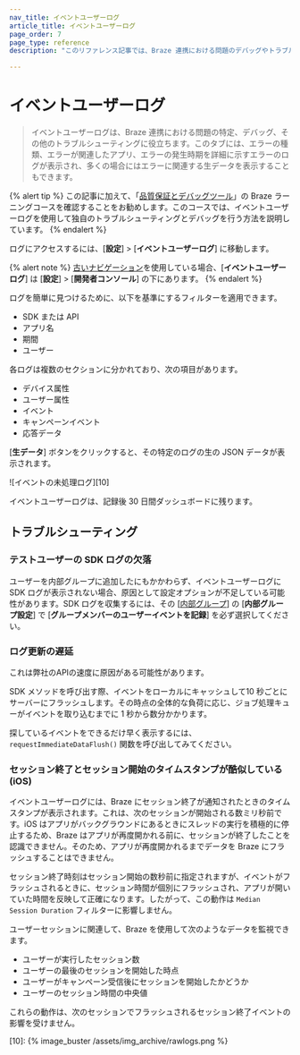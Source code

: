 ```yaml
---
nav_title: イベントユーザーログ
article_title: イベントユーザーログ
page_order: 7
page_type: reference
description: "このリファレンス記事では、Braze 連携における問題のデバッグやトラブルシューティングに役立つイベントユーザーログについて説明します。"

---
```


# イベントユーザーログ

> イベントユーザーログは、Braze 連携における問題の特定、デバッグ、その他のトラブルシューティングに役立ちます。このタブには、エラーの種類、エラーが関連したアプリ、エラーの発生時期を詳細に示すエラーのログが表示され、多くの場合にはエラーに関連する生データを表示することもできます。

{% alert tip %}
この記事に加えて、「[品質保証とデバッグツール](https://learning.braze.com/quality-assurance-and-debugging-tools-in-the-dashboard/)」の Braze ラーニングコースを確認することをお勧めします。このコースでは、イベントユーザーログを使用して独自のトラブルシューティングとデバッグを行う方法を説明しています。
{% endalert %}

ログにアクセスするには、[**設定**] > [**イベントユーザーログ**] に移動します。

{% alert note %}
[古いナビゲーション]({{site.baseurl}}/navigation)を使用している場合、[**イベントユーザーログ**] は [**設定**] > [**開発者コンソール**] の下にあります。
{% endalert %}

ログを簡単に見つけるために、以下を基準にするフィルターを適用できます。

* SDK または API
* アプリ名
* 期間
* ユーザー

各ログは複数のセクションに分かれており、次の項目があります。

* デバイス属性
* ユーザー属性
* イベント
* キャンペーンイベント
* 応答データ

[**生データ**] ボタンをクリックすると、その特定のログの生の JSON データが表示されます。

![イベントの未処理ログ][10]

イベントユーザーログは、記録後 30 日間ダッシュボードに残ります。

## トラブルシューティング

### テストユーザーの SDK ログの欠落

ユーザーを内部グループに追加したにもかかわらず、イベントユーザーログに SDK ログが表示されない場合、原因として設定オプションが不足している可能性があります。SDK ログを収集するには、その [[内部グループ]({{site.baseurl}}/user_guide/administrative/app_settings/internal_groups_tab/)] の [**内部グループ設定**] で [**グループメンバーのユーザーイベントを記録**] を必ず選択してください。

### ログ更新の遅延

これは弊社のAPIの速度に原因がある可能性があります。

SDK メソッドを呼び出す際、イベントをローカルにキャッシュして10 秒ごとにサーバーにフラッシュします。その時点の全体的な負荷に応じ、ジョブ処理キューがイベントを取り込むまでに 1 秒から数分かかります。  

探しているイベントをできるだけ早く表示するには、`requestImmediateDataFlush()` 関数を呼び出してみてください。

### セッション終了とセッション開始のタイムスタンプが酷似している (iOS)

イベントユーザーログには、Braze にセッション終了が通知されたときのタイムスタンプが表示されます。これは、次のセッションが開始される数ミリ秒前です。iOS はアプリがバックグラウンドにあるときにスレッドの実行を積極的に停止するため、Braze はアプリが再度開かれる前に、セッションが終了したことを認識できません。そのため、アプリが再度開かれるまでデータを Braze にフラッシュすることはできません。

セッション終了時刻はセッション開始の数秒前に指定されますが、イベントがフラッシュされるときに、セッション時間が個別にフラッシュされ、アプリが開いていた時間を反映して正確になります。したがって、この動作は `Median Session Duration` フィルターに影響しません。

ユーザーセッションに関連して、Braze を使用して次のようなデータを監視できます。

- ユーザーが実行したセッション数
- ユーザーの最後のセッションを開始した時点
- ユーザーがキャンペーン受信後にセッションを開始したかどうか
- ユーザーのセッション時間の中央値

これらの動作は、次のセッションでフラッシュされるセッション終了イベントの影響を受けません。

[10]: {% image_buster /assets/img_archive/rawlogs.png %}
